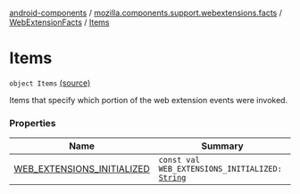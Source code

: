 [android-components](../../../index.md) / [mozilla.components.support.webextensions.facts](../../index.md) / [WebExtensionFacts](../index.md) / [Items](./index.md)

# Items

`object Items` [(source)](https://github.com/mozilla-mobile/android-components/blob/master/components/support/webextensions/src/main/java/mozilla/components/support/webextensions/facts/WebExtensionFacts.kt#L20)

Items that specify which portion of the web extension events were invoked.

### Properties

| Name | Summary |
|---|---|
| [WEB_EXTENSIONS_INITIALIZED](-w-e-b_-e-x-t-e-n-s-i-o-n-s_-i-n-i-t-i-a-l-i-z-e-d.md) | `const val WEB_EXTENSIONS_INITIALIZED: `[`String`](https://kotlinlang.org/api/latest/jvm/stdlib/kotlin/-string/index.html) |
